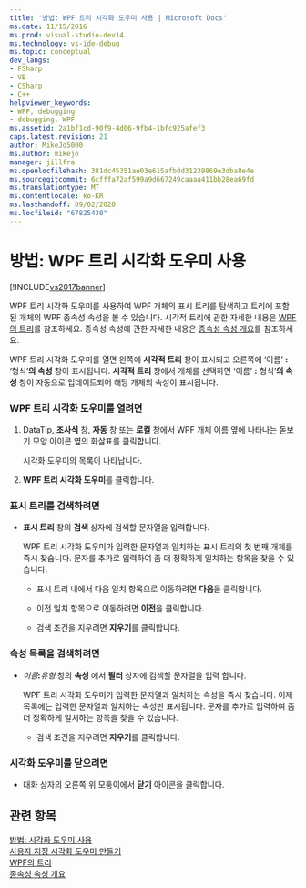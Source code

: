 ```yaml
---
title: '방법: WPF 트리 시각화 도우미 사용 | Microsoft Docs'
ms.date: 11/15/2016
ms.prod: visual-studio-dev14
ms.technology: vs-ide-debug
ms.topic: conceptual
dev_langs:
- FSharp
- VB
- CSharp
- C++
helpviewer_keywords:
- WPF, debugging
- debugging, WPF
ms.assetid: 2a1bf1cd-90f9-4d06-9fb4-1bfc925afef3
caps.latest.revision: 21
author: MikeJo5000
ms.author: mikejo
manager: jillfra
ms.openlocfilehash: 381dc45351ae03e615afbdd31239869e3dba8e4e
ms.sourcegitcommit: 6cfffa72af599a9d667249caaaa411bb28ea69fd
ms.translationtype: MT
ms.contentlocale: ko-KR
ms.lasthandoff: 09/02/2020
ms.locfileid: "67825430"
---
```

# <a name="how-to-use-the-wpf-tree-visualizer"></a>방법: WPF 트리 시각화 도우미 사용
[!INCLUDE[vs2017banner](../includes/vs2017banner.md)]

WPF 트리 시각화 도우미를 사용하여 WPF 개체의 표시 트리를 탐색하고 트리에 포함된 개체의 WPF 종속성 속성을 볼 수 있습니다. 시각적 트리에 관한 자세한 내용은 [WPF의 트리](https://msdn.microsoft.com/library/e83f25e5-d66b-4fc7-92d2-50130c9a6649)를 참조하세요. 종속성 속성에 관한 자세한 내용은 [종속성 속성 개요](https://msdn.microsoft.com/library/d119d00c-3afb-48d6-87a0-c4da4f83dee5)를 참조하세요.  
  
 WPF 트리 시각화 도우미를 열면 왼쪽에 **시각적 트리** 창이 표시되고 오른쪽에 ‘이름’ **:** ‘형식’**의 속성** 창이 표시됩니다.  **시각적 트리** 창에서 개체를 선택하면 ‘이름’ **:** 형식’**의 속성** 창이 자동으로 업데이트되어 해당 개체의 속성이 표시됩니다.   
  
### <a name="to-open-the-wpf-tree-visualizer"></a>WPF 트리 시각화 도우미를 열려면  
  
1. DataTip, **조사식** 창, **자동** 창 또는 **로컬** 창에서 WPF 개체 이름 옆에 나타나는 돋보기 모양 아이콘 옆의 화살표를 클릭합니다.  
  
     시각화 도우미의 목록이 나타납니다.  
  
2. **WPF 트리 시각화 도우미**를 클릭합니다.  
  
### <a name="to-search-the-visual-tree"></a>표시 트리를 검색하려면  
  
- **표시 트리** 창의 **검색** 상자에 검색할 문자열을 입력합니다.  
  
  WPF 트리 시각화 도우미가 입력한 문자열과 일치하는 표시 트리의 첫 번째 개체를 즉시 찾습니다. 문자를 추가로 입력하여 좀 더 정확하게 일치하는 항목을 찾을 수 있습니다.  

  - 표시 트리 내에서 다음 일치 항목으로 이동하려면 **다음**을 클릭합니다.  

  - 이전 일치 항목으로 이동하려면 **이전**을 클릭합니다.  

  - 검색 조건을 지우려면 **지우기**를 클릭합니다.  

### <a name="to-search-the-properties-list"></a>속성 목록을 검색하려면  
  
- _이름_**:**_유형_ 창의 **속성** 에서 **필터** 상자에 검색할 문자열을 입력 합니다.  
  
  WPF 트리 시각화 도우미가 입력한 문자열과 일치하는 속성을 즉시 찾습니다. 이제 목록에는 입력한 문자열과 일치하는 속성만 표시됩니다. 문자를 추가로 입력하여 좀 더 정확하게 일치하는 항목을 찾을 수 있습니다.  

  - 검색 조건을 지우려면 **지우기**를 클릭합니다.  
  
### <a name="to-close-the-visualizer"></a>시각화 도우미를 닫으려면  
  
- 대화 상자의 오른쪽 위 모퉁이에서 **닫기** 아이콘을 클릭합니다.  
  
## <a name="see-also"></a>관련 항목  
 [방법: 시각화 도우미 사용](../misc/how-to-use-a-visualizer.md)   
 [사용자 지정 시각화 도우미 만들기](../debugger/create-custom-visualizers-of-data.md)   
 [WPF의 트리](https://msdn.microsoft.com/library/e83f25e5-d66b-4fc7-92d2-50130c9a6649)   
 [종속성 속성 개요](https://msdn.microsoft.com/library/d119d00c-3afb-48d6-87a0-c4da4f83dee5)
